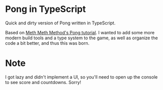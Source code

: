 # Pong in TypeScript
Quick and dirty version of Pong written in TypeScript.

Based on [Meth Meth Method's Pong tutorial](https://youtu.be/ju09womACpQ). I wanted to add some more modern build tools and a type system to the game, as well as organize the code a bit better, and thus this was born.

# Note
I got lazy and didn't implement a UI, so you'll need to open up the console to see score and countdowns. Sorry!
